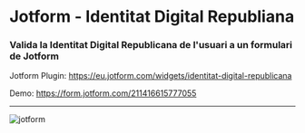 # Jotform - Identitat Digital Republiana

### Valida la Identitat Digital Republicana de l'usuari a un formulari de Jotform

Jotform Plugin: https://eu.jotform.com/widgets/identitat-digital-republicana

Demo: https://form.jotform.com/211416615777055

-------

![jotform](https://user-images.githubusercontent.com/19436470/119244236-a12fe780-bb6e-11eb-8e04-a17b64753190.png)
